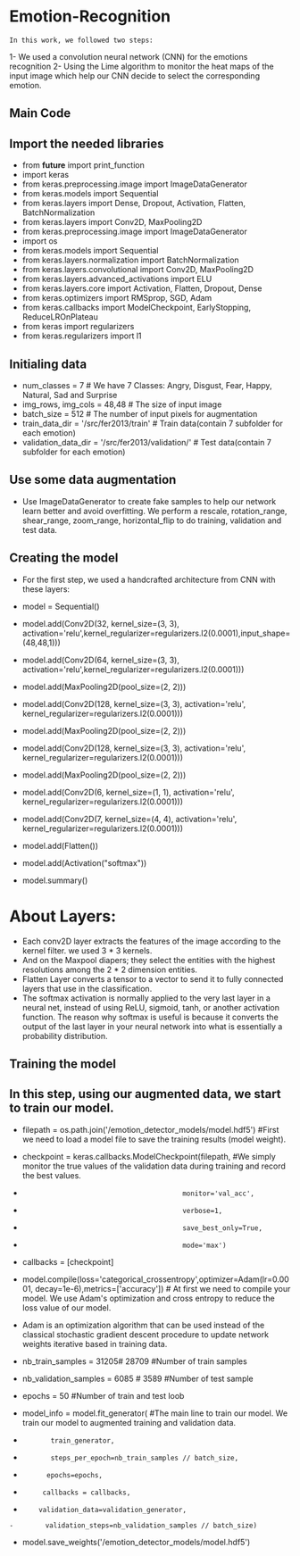 # Emotion-Recognition
```
In this work, we followed two steps: 
```
1- We used a convolution neural network (CNN) for the emotions recognition
2- Using the Lime algorithm to monitor the heat maps of the input image which help our CNN decide to select the corresponding emotion.

Main Code
-
## Import the needed libraries
-   from __future__ import print_function
-   import keras
-   from keras.preprocessing.image import ImageDataGenerator
-   from keras.models import Sequential
-   from keras.layers import Dense, Dropout, Activation, Flatten, BatchNormalization
-   from keras.layers import Conv2D, MaxPooling2D
-   from keras.preprocessing.image import ImageDataGenerator
-   import os
-   from keras.models import Sequential
-   from keras.layers.normalization import BatchNormalization
-   from keras.layers.convolutional import Conv2D, MaxPooling2D
-   from keras.layers.advanced_activations import ELU
-   from keras.layers.core import Activation, Flatten, Dropout, Dense
-   from keras.optimizers import RMSprop, SGD, Adam
-   from keras.callbacks import ModelCheckpoint, EarlyStopping, ReduceLROnPlateau
-   from keras import regularizers
-   from keras.regularizers import l1

## Initialing data
-   num_classes = 7                                        # We have 7 Classes: Angry, Disgust, Fear, Happy, Natural, Sad and Surprise
-   img_rows, img_cols = 48,48                             # The size of input image
-   batch_size = 512                                       # The number of input pixels for augmentation
-   train_data_dir = '/src/fer2013/train'                  # Train data(contain 7 subfolder for each emotion)
-   validation_data_dir = '/src/fer2013/validation/'       # Test data(contain 7 subfolder for each emotion)

Use some data augmentation
-
- Use ImageDataGenerator to create fake samples to help our network learn better and avoid overfitting. We perform a rescale, rotation_range, shear_range, zoom_range, horizontal_flip to do training, validation and test data.
        
Creating the model
-
-   For the first step, we used a handcrafted architecture from CNN with these layers: 
-   model = Sequential()

-   model.add(Conv2D(32, kernel_size=(3, 3), activation='relu',kernel_regularizer=regularizers.l2(0.0001),input_shape=(48,48,1)))
-   model.add(Conv2D(64, kernel_size=(3, 3), activation='relu',kernel_regularizer=regularizers.l2(0.0001)))
-   model.add(MaxPooling2D(pool_size=(2, 2)))

- model.add(Conv2D(128, kernel_size=(3, 3), activation='relu', kernel_regularizer=regularizers.l2(0.0001)))
- model.add(MaxPooling2D(pool_size=(2, 2)))

- model.add(Conv2D(128, kernel_size=(3, 3), activation='relu', kernel_regularizer=regularizers.l2(0.0001)))
- model.add(MaxPooling2D(pool_size=(2, 2)))

- model.add(Conv2D(6, kernel_size=(1, 1), activation='relu', kernel_regularizer=regularizers.l2(0.0001)))
- model.add(Conv2D(7, kernel_size=(4, 4), activation='relu', kernel_regularizer=regularizers.l2(0.0001)))

- model.add(Flatten())
- model.add(Activation("softmax"))
- model.summary()

# About Layers:
- Each conv2D layer extracts the features of the image according to the kernel filter. we used 3 * 3 kernels.
- And on the Maxpool diapers; they select the entities with the highest resolutions among the 2 * 2 dimension entities.
- Flatten Layer converts a tensor to a vector to send it to fully connected layers that use in the classification.
- The softmax activation is normally applied to the very last layer in a neural net, instead of using ReLU, sigmoid, tanh, or another activation function. The reason why softmax is useful is because it converts the output of the last layer in your neural network into what is essentially a probability distribution.

Training the model
-
## In this step, using our augmented data, we start to train our model. 
- filepath = os.path.join('/emotion_detector_models/model.hdf5')   #First we need to load a model file to save the training results (model weight).
                        
- checkpoint = keras.callbacks.ModelCheckpoint(filepath,           #We simply monitor the true values of the validation data during training and record the best values.
-                                             monitor='val_acc',      
-                                             verbose=1,
-                                             save_best_only=True,
-                                             mode='max')
- callbacks = [checkpoint]
- model.compile(loss='categorical_crossentropy',optimizer=Adam(lr=0.0001, decay=1e-6),metrics=['accuracy'])  # At first we need to compile your model. We use Adam's optimization and cross entropy to reduce the loss value of our model.
- Adam is an optimization algorithm that can be used instead of the classical stochastic gradient descent procedure to update network weights iterative based in training data.
- nb_train_samples = 31205# 28709          #Number of train samples
- nb_validation_samples = 6085 # 3589      #Number of test sample
- epochs = 50                              #Number of train and test loob

- model_info = model.fit_generator(                  #The main line to train our model. We train our model to augmented training and validation data.
-            train_generator,
-            steps_per_epoch=nb_train_samples // batch_size,
 -           epochs=epochs,
  -          callbacks = callbacks,
   -         validation_data=validation_generator,
    -        validation_steps=nb_validation_samples // batch_size)

- model.save_weights('/emotion_detector_models/model.hdf5')

